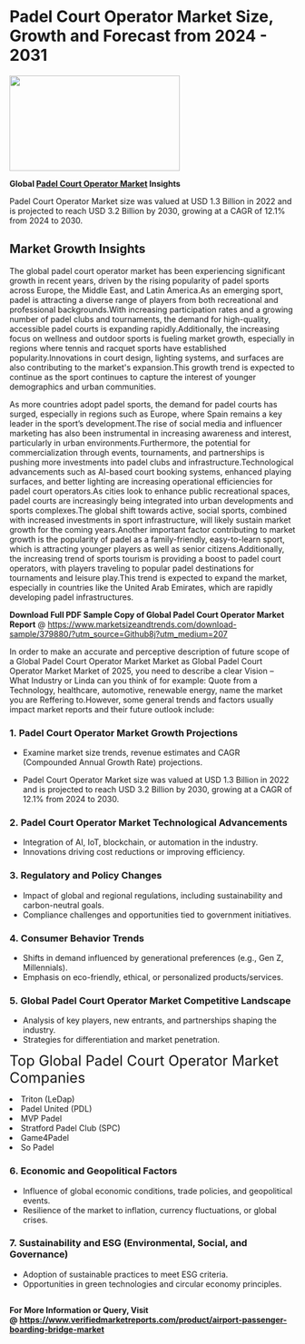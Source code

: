 <H1>Padel Court Operator Market Size, Growth and Forecast from 2024 - 2031</H1><img class="aligncenter size-medium wp-image-584254" src="https://thirdeyenews.in/wp-content/uploads/2024/09/Global-Market-Research-300x168.jpeg" alt="" width="300" height="168" /><p><strong>Global&nbsp;<a href="https://www.marketsizeandtrends.com/download-sample/379880/?utm_source=Github8j?utm_medium=207">Padel Court Operator Market</a> Insights</strong></p><p>Padel Court Operator Market size was valued at USD 1.3 Billion in 2022 and is projected to reach USD 3.2 Billion by 2030, growing at a CAGR of 12.1% from 2024 to 2030.</p><p><h2>Market Growth Insights</h2> <p>The global padel court operator market has been experiencing significant growth in recent years, driven by the rising popularity of padel sports across Europe, the Middle East, and Latin America.As an emerging sport, padel is attracting a diverse range of players from both recreational and professional backgrounds.With increasing participation rates and a growing number of padel clubs and tournaments, the demand for high-quality, accessible padel courts is expanding rapidly.Additionally, the increasing focus on wellness and outdoor sports is fueling market growth, especially in regions where tennis and racquet sports have established popularity.Innovations in court design, lighting systems, and surfaces are also contributing to the market's expansion.This growth trend is expected to continue as the sport continues to capture the interest of younger demographics and urban communities.</p> <p>As more countries adopt padel sports, the demand for padel courts has surged, especially in regions such as Europe, where Spain remains a key leader in the sport’s development.The rise of social media and influencer marketing has also been instrumental in increasing awareness and interest, particularly in urban environments.Furthermore, the potential for commercialization through events, tournaments, and partnerships is pushing more investments into padel clubs and infrastructure.Technological advancements such as AI-based court booking systems, enhanced playing surfaces, and better lighting are increasing operational efficiencies for padel court operators.As cities look to enhance public recreational spaces, padel courts are increasingly being integrated into urban developments and sports complexes.The global shift towards active, social sports, combined with increased investments in sport infrastructure, will likely sustain market growth for the coming years.Another important factor contributing to market growth is the popularity of padel as a family-friendly, easy-to-learn sport, which is attracting younger players as well as senior citizens.Additionally, the increasing trend of sports tourism is providing a boost to padel court operators, with players traveling to popular padel destinations for tournaments and leisure play.This trend is expected to expand the market, especially in countries like the United Arab Emirates, which are rapidly developing padel infrastructures.</p> <p><span class=""><strong>Download Full PDF Sample Copy of Global Padel Court Operator Market Report</strong> @ <a href="https://www.marketsizeandtrends.com/download-sample/379880/?utm_source=Github8j?utm_medium=207" target="_blank">https://www.marketsizeandtrends.com/download-sample/379880/?utm_source=Github8j?utm_medium=207</a></span></p><p>In order to make an accurate and perceptive description of future scope of a Global&nbsp;Padel Court Operator Market Market as Global&nbsp;Padel Court Operator Market Market of 2025, you need to describe a clear Vision &ndash; What Industry or Linda can you think of for example: Quote from a Technology, healthcare, automotive, renewable energy, name the market you are Reffering to.However, some general trends and factors usually impact market reports and their future outlook include:</p><h3>1.&nbsp;<strong>Padel Court Operator Market Growth Projections</strong></h3><ul><li>Examine market size trends, revenue estimates and CAGR (Compounded Annual Growth Rate) projections.</li><li><p>Padel Court Operator Market size was valued at USD 1.3 Billion in 2022 and is projected to reach USD 3.2 Billion by 2030, growing at a CAGR of 12.1% from 2024 to 2030.</p></li></ul><h3>2.&nbsp;<strong>Padel Court Operator Market Technological Advancements</strong></h3><ul><li>Integration of AI, IoT, blockchain, or automation in the industry.</li><li>Innovations driving cost reductions or improving efficiency.</li></ul><h3>3.&nbsp;<strong>Regulatory and Policy Changes</strong></h3><ul><li>Impact of global and regional regulations, including sustainability and carbon-neutral goals.</li><li>Compliance challenges and opportunities tied to government initiatives.</li></ul><h3>4.&nbsp;<strong>Consumer Behavior Trends</strong></h3><ul><li>Shifts in demand influenced by generational preferences (e.g., Gen Z, Millennials).</li><li>Emphasis on eco-friendly, ethical, or personalized products/services.</li></ul><h3>5.&nbsp;<strong>Global Padel Court Operator Market Competitive Landscape</strong></h3><ul><li>Analysis of key players, new entrants, and partnerships shaping the industry.</li><li>Strategies for differentiation and market penetration.</li></ul><p data-pm-slice="1 1 []"><span style="color: inherit; font-family: inherit; font-size: 25px;">Top Global Padel Court Operator Market Companies</span></p><div class="" data-test-id=""><p><li>Triton (LeDap)</li><li> Padel United (PDL)</li><li> MVP Padel</li><li> Stratford Padel Club (SPC)</li><li> Game4Padel</li><li> So Padel</li></p></div><h3>6.&nbsp;<strong>Economic and Geopolitical Factors</strong></h3><ul><li>Influence of global economic conditions, trade policies, and geopolitical events.</li><li>Resilience of the market to inflation, currency fluctuations, or global crises.</li></ul><h3>7.&nbsp;<strong>Sustainability and ESG (Environmental, Social, and Governance)</strong></h3><ul><li>Adoption of sustainable practices to meet ESG criteria.</li><li>Opportunities in green technologies and circular economy principles.</li></ul><h2><strong style="font-size: 14px;">For More Information or Query, Visit @&nbsp;</strong><a style="background-color: #ffffff; font-size: 14px;" href="https://www.marketsizeandtrends.com/report/padel-court-operator-market/" target="_blank">https://www.verifiedmarketreports.com/product/airport-passenger-boarding-bridge-market</a></h2>